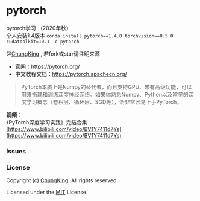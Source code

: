# pytorch
pytorch学习 （2020年秋）  
个人安装1.4版本
`conda install pytorch==1.4.0 torchvision==0.5.0 cudatoolkit=10.1 -c pytorch`

@[ChungKing](https://github.com/HuangCongQing/pytorch) , 若fork或star请注明来源

* 官网：https://pytorch.org/
* 中文教程文档：https://pytorch.apachecn.org/
>PyTorch本质上是Numpy的替代者，而且支持GPU、带有高级功能，可以用来搭建和训练深度神经网络。如果你熟悉Numpy、Python以及常见的深度学习概念（卷积层、循环层、SGD等），会非常容易上手PyTorch。

**视频：**<br />《PyTorch深度学习实践》完结合集<br />[https://www.bilibili.com/video/BV1Y7411d7Ys](https://www.bilibili.com/video/BV1Y7411d7Ys)

### Issues


### License

Copyright (c) [ChungKing](https://github.com/HuangCongQing/pytorch). All rights reserved.

Licensed under the [MIT](./LICENSE) License.
